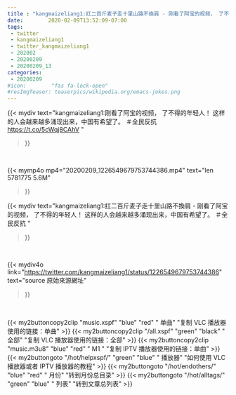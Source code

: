 ```yaml
---
title : "kangmaizeliang1:扛二百斤麦子走十里山路不換肩 - 刚看了阿宝的视频， 了不得的年轻人！ 这样的人会越来越多涌现出来，中国有希望了。 ＃全民反抗 "
date:        2020-02-09T13:52:09-07:00
tags:
 - twitter
 - kangmaizeliang1
 - twitter_kangmaizeliang1
 - 202002
 - 20200209
 - 20200209_13
categories:
 - 20200209
#icon:        "fas fa-lock-open"
#resImgTeaser: teaserpics/wikipedia.org/emacs-jokes.png
---
```


{{< mydiv text="kangmaizeliang1:刚看了阿宝的视频， 了不得的年轻人！ 这样的人会越来越多涌现出来，中国有希望了。 ＃全民反抗 https://t.co/5cWqj8CAhV "
>}}
<br>


{{< mymp4o mp4="20200209_1226549679753744386.mp4"
text="len 5781775    5.6M"
>}}


{{< mydiv text="kangmaizeliang1:扛二百斤麦子走十里山路不換肩 - 刚看了阿宝的视频， 了不得的年轻人！ 这样的人会越来越多涌现出来，中国有希望了。 ＃全民反抗 "
>}}
<br>

{{< mydiv4o link="https://twitter.com/kangmaizeliang1/status/1226549679753744386"
text="source 原始來源網址"
>}}


<br>



{{< my2buttoncopy2clip "music.xspf"        "blue"   "red"    " 单曲"  "复制 VLC 播放器使用的链接：单曲" >}} {{< my2buttoncopy2clip "/all.xspf"         "green"  "black"  " 全部"  "复制 VLC 播放器使用的链接：全部" >}} {{< my2buttoncopy2clip "music.m3u8"        "blue"   "red"    " M1 "    "复制 IPTV 播放器使用的链接：单曲" >}} {{< my2buttongoto      "/hot/helpxspf/"    "green"  "blue"   " 播放器" "如何使用 VLC 播放器或者 IPTV 播放器的教程" >}} {{< my2buttongoto      "/hot/endothers/"   "blue"   "red"    " 月份"   "转到月份总目录" >}} {{< my2buttongoto      "/hot/alltags/"     "green"  "blue"   " 列表"   "转到文章总列表" >}} 
